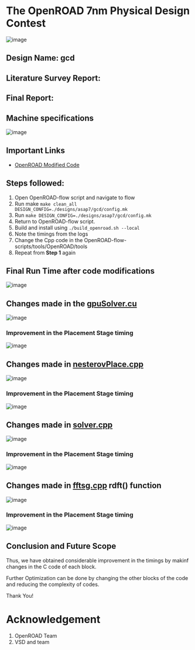 # The OpenROAD 7nm Physical Design Contest
![image](https://user-images.githubusercontent.com/73933646/229139296-880b3b65-d2af-433e-97ed-804112b0a4d4.png)

## Design Name: gcd
## Literature Survey Report:
## Final Report: 
## Machine specifications
![image](https://user-images.githubusercontent.com/73933646/229139551-a519f7dc-0e37-487f-8628-327fa67b3411.png)

## Important Links 
- [OpenROAD Modified Code](https://github.com/Sidshx/OpenROAD/tree/7nmcontest/src)
## Steps followed:
1. Open OpenROAD-flow script and navigate to flow
2. Run make ```make clean_all DESIGN_CONFIG=./designs/asap7/gcd/config.mk```
3. Run ```make DESIGN_CONFIG=./designs/asap7/gcd/config.mk```
4. Return to  OpenROAD-flow script.
5. Build and install using ```./build_openroad.sh --local```
6. Note the timings from the logs
7. Change the Cpp code in the OpenROAD-flow-scripts/tools/OpenROAD/tools
8. Repeat from **Step 1** again
## Final Run Time after code modifications
![image](https://user-images.githubusercontent.com/58599984/228294893-6f5bfca1-6386-42da-9984-0972c6a86e2b.png)
## Changes made in the [gpuSolver.cu](https://github.com/Eyantra698Sumanto/OpenROAD-flow-scripts/tree/7nmcontest/tools/OpenROAD1/src/gpl/src)
![image](https://user-images.githubusercontent.com/58599984/228294648-7c1df1da-ca05-454f-8cf7-8aec489ac4b5.png)


### Improvement in the Placement Stage timing
![image](https://user-images.githubusercontent.com/58599984/228300190-5390745f-affb-45b8-99f0-7465afaf3bba.png)

## Changes made in [nesterovPlace.cpp](https://github.com/Eyantra698Sumanto/OpenROAD-flow-scripts/tree/7nmcontest/tools/OpenROAD1/src/gpl/src)
![image](https://user-images.githubusercontent.com/58599984/228318635-0d807721-50e5-43c9-8b89-e968c676301a.png)

### Improvement in the Placement Stage timing
![image](https://user-images.githubusercontent.com/58599984/228318784-6d66e01f-953c-4f8b-95b7-022c0f16a582.png)

## Changes made in [solver.cpp](https://github.com/Eyantra698Sumanto/OpenROAD-flow-scripts/tree/7nmcontest/tools/OpenROAD1/src/gpl/src)
![image](https://user-images.githubusercontent.com/58599984/228338100-e357c884-8731-41ab-96a8-e6cfcba29169.png)

### Improvement in the Placement Stage timing
![image](https://user-images.githubusercontent.com/58599984/228324932-738966d1-c5aa-481c-849c-eb550c3a912e.png)

## Changes made in [fftsg.cpp](https://github.com/Eyantra698Sumanto/OpenROAD-flow-scripts/tree/7nmcontest/tools/OpenROAD1/src/gpl/src) rdft() function
![image](https://user-images.githubusercontent.com/58599984/228340068-a972819b-7efd-45c1-8b33-170c0901b5f5.png)

### Improvement in the Placement Stage timing
![image](https://user-images.githubusercontent.com/58599984/228339817-daa6aee9-70d0-46d2-8ded-62c77061b3eb.png)

## Conclusion and Future Scope
Thus, we have obtained considerable improvement in the timings by makinf changes in the C code of each block.

Further Optimization can be done by changing the other blocks of the code and reducing the complexity of codes.

Thank You!
# Acknowledgement
1. OpenROAD Team
2. VSD and team
